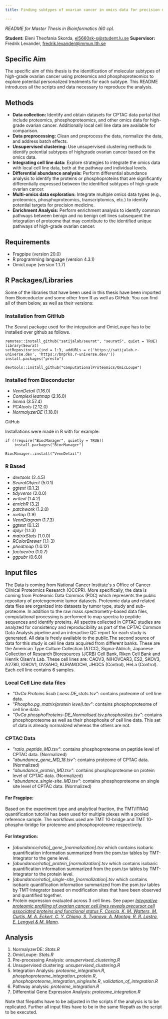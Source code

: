 ```yaml
---
title: Finding subtypes of ovarian cancer in omics data for precision medicine

---
```

*README for Master Thesis in Bioinformatics (60 cp).*

**Student:** Eleni Theofania Skorda, <el5660sk-s@student.lu.se>
**Supervisor:** Fredrik Levander, <fredrik.levander@immun.lth.se>

## Specific Aim

The specific aim of this thesis is the identification of molecular subtypes of high-grade ovarian cancer using proteomics and phosphoproteomics to explore potential personalized treatments for each subtype. This README introduces all the scripts and data necessary to reproduce the analysis.

## Methods

* **Data collection:** Identify and obtain datasets for CPTAC data portal that include proteomics, phosphoproteomics, and other omics data for high-grade ovarian cancer. Additionally local cell line data are available for comparison.
* **Data preprocessing:** Clean and preprocess the data, normalize the data, and address batch effects.
* **Unsupervised clustering:** Use unsupervised clustering methods to identify potential subtypes of highgrade ovarian cancer based on the omics data.
* **Integrating cell line data:** Explore strategies to integrate the omics data with local cell line data, both at the pathway and individual levels.
* **Differential abundance analysis:** Perform differential abundance analysis to identify the proteins or phosphoproteins that are significantly differentially expressed between the identified subtypes of high-grade ovarian cancer.
* **Multi-omics data exploration:** Integrate multiple omics data types (e.g., proteomics, phosphoproteomics, transcriptomics, etc.) to identify potential targets for precision medicine.
* **Enrichment Analysis:** Perform enrichment analysis to identify common pathways between benign and no benign cell lines subsequent the integration of proteome that may contribute to the identified unique pathways of high-grade ovarian cancer.

## Requirements

* Fragpipe (version 20.0)
* R programming language (version 4.3.1)
* OmicLoupe (version 1.1.7)

## R Packages/Libraries
Some of the libraries that have been used in this thesis have been imported from Bioncoductor and some other from R as well as GitHub. You can find all of them below, as well as their versions:


### Installation from GitHub
The Seurat package used for the integration and OmicLoupe has to be installed over github as follows.
  ```{R}
  remotes::install_github("satijalab/seurat", "seurat5", quiet = TRUE)
  library(Seurat)
  setRepositories(ind = 1:3, addURLs = c('https://satijalab.r-universe.dev', 'https://bnprks.r-universe.dev/'))
  install.packages("presto")
  
  devtools::install_github("ComputationalProteomics/OmicLoupe")
  ```

### Installed from Bioconductor

*  *VennDetail* (1.16.0)
*  *ComplexHeatmap* (2.16.0)
*  *limma* (3.57.4)
*  *PCAtools* (2.12.0)
*  *NormalyzerDE* (1.18.0)

 GitHub

  Installations were made in R with for example:
  ```
  if (!require("BiocManager", quietly = TRUE))
      install.packages("BiocManager")

  BiocManager::install("VennDetail")
  
  ```

### R Based
* *devtools* (2.4.5)
* *SeuratObject* (5.0.1)
* *ggtext* (0.1.2)
* *tidyverse* (2.0.0) 
* *writexl* (1.4.2)
* *enrichR* (3.2)
* *patchwork* (1.2.0)
* *metap* (1.9)
* *VennDiagram* (1.7.3)
* *ggtext* (0.1.2)
* *dplyr* (1.1.3)
* *matrixStats* (1.0.0)
* *RColorBrewer* (1.1-3)
* *pheatmap* (1.0.12)
* *factoextra* (1.0.7)
* *ggpubr* (0.6.0)


## Input files

The Data is coming from National Cancer Institute's s Office of Cancer Clinical Proteomics Research (OCCPR). More specifically, the data is coming from Proteomic Data Commos (PDC) which represents the public repository of proteogenomic tumor datasets.  Proteomic data and related data files are organized into datasets by tumor type, study and sub-proteome. 
In addition to the raw mass spectrometry-based data files, computational processing is performed to map spectra to peptide sequences and identify proteins. All spectra collected in CPTAC studies are analyzed for consistency and reproducibility as part of the CPTAC Common Data Analysis pipeline and an interactive QC report for each study is generated. All data is freely available to the public.The second source of data for this study is cell line data acquired from different banks. These are the American Type Culture Collection (ATCC), Sigma-Aldrich, Japanese Collection of Research Bioresources (JCRB) Cell Bank, Riken Cell Bank and Henrik Olsen's Lab. These cell lines are: CAOV3, NIHOVCAR3, ES2, SKOV3, A2780, IGROV1, OVSAHO, KURAMOCHI, JHOC5 (Control), HeLa (Control). Each cell line contains 6 samples.

### Local Cell Line data files

* *"OvCa Proteins 5sub Loess DE_stats.tsv"*: contains proteome of cell line data.
* *"Phospho.pg_matrix(protein level).tsv"*: contains phosphoproteome of cell line data.
* *"OvCa phosphoProteins-DE_Normalised.tsv.phosphosites.tsv"*: contains phosphoproteome as well as their phosphosite of cell line data. This set of data is already normalized whereas the others are not.

### CPTAC Data

* *"ratio_peptide_MD.tsv"*: contains phosphoproteome on peptide level of CPTAC data. (Normalized)
* *"abundance_gene_MD_18.tsv"*: contains proteome of CPTAC data. (Normalized)
* *"abundance_protein_MD.tsv"*: contains phosphoproteome on protein level of CPTAC data. (Normalized)
* *"abundance_single-site_MD.tsv"*: contains phosphoproteome on single site level of CPTAC data. (Normalized)

#### For Fragpipe:

Based on the experiment type and analytical fraction, the TMT/iTRAQ quantification tutorial has been used for multiple plexes with a pooled reference sample. The workflows used are TMT 10-bridge and TMT 10-phospho-bridge for proteome and phosphoproteome respectively.

#### For Integration:

* *[abundance/ratio]_gene\_[normalization].tsv* which contains isobaric quantification information summarized from the psm.tsv tables by TMT-Integrator to the gene level.
* *[abundance/ratio]\_protein\_[normalization].tsv* which contains isobaric quantification information summarized from the psm.tsv tables by TMT-Integrator to the protein level.
* *[abundance/ratio]\_single-site\_[normalization].tsv* which contains isobaric quantification information summarized from the psm.tsv tables by TMT-Integrator based on modification sites that have been observed and quantified together.
* Protein expression evaluated across 3 cell lines. See paper [*Integrative proteomic profiling of ovarian cancer cell lines reveals precursor cell associated proteins and functional status F. Coscia, K. M. Watters, M. Curtis, M. A. Eckert, C. Y. Chiang, S. Tyanova, A. Montag, R. R. Lastra, E. Lengyel & M. Mann*](https://www.nature.com/articles/ncomms12645).

## Analysis

1. NormalyzerDE: *Stats.R*
2. OmicLoupe: *Stats.R*
3. Pre-processing Analysis: *unsupervised_clustering.R*
4. Unsupervised clustering: *unsupervised_clustering.R*
5. Integration Analysis: *proteome_integration.R*, *phosphoproteome_integration_protein.R*, *phosphoproteome_integration_singlesite.R*, *validation_of_integration.R*
7. Pathway analysis: *proteome_integration.R*
8. Differential Gene Expression Analysis: *proteome_integration.R*

Note that filepaths have to be adjusted in the scripts if the analysis is to be replicated. Further all input files have to be in the same filepath as the script to be executed.
